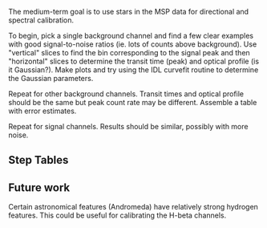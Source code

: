 The medium-term goal is to use stars in the MSP data for directional and spectral calibration.

To begin, pick a single background channel and find a few clear examples with good signal-to-noise ratios (ie. lots of counts above background).  Use "vertical" slices to find the bin corresponding to the signal peak and then "horizontal" slices to determine the transit time (peak) and optical profile (is it Gaussian?).  Make plots and try using the IDL curvefit routine to determine the Gaussian parameters.

Repeat for other background channels.  Transit times and optical profile should be the same but peak count rate may be different.  Assemble a table with error estimates.

Repeat for signal channels.  Results should be similar, possibly with more noise.

## Step Tables ##


## Future work ##
Certain astronomical features (Andromeda) have relatively strong hydrogen features.  This could be useful for calibrating the H-beta channels.